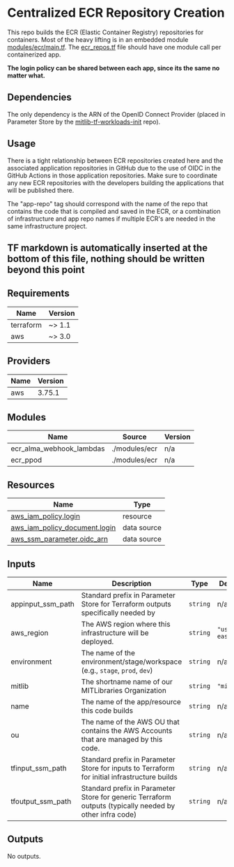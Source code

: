 # Centralized ECR Repository Creation

This repo builds the ECR (Elastic Container Registry) repositories for containers. Most of the heavy lifting is in an embedded module [modules/ecr/main.tf](./modules/ecr/main.tf). The [ecr_repos.tf](./ecr_repos.tf) file should have one module call per containerized app.

**The login policy can be shared between each app, since its the same no matter what.**

## Dependencies

The only dependency is the ARN of the OpenID Connect Provider (placed in Parameter Store by the [mitlib-tf-workloads-init](https://github.com/MITLibraries/mitlib-tf-workloads-init) repo).

## Usage

There is a tight relationship between ECR repositories created here and the associated application repositories in GitHub due to the use of OIDC in the GitHub Actions in those application repositories. Make sure to coordinate any new ECR repositories with the developers building the applications that will be published there.

The "app-repo" tag should correspond with the name of the repo that contains the code that is compiled and saved in the ECR, or a combination of infrastructure and app repo names if multiple ECR's are needed in the same infrastructure project. 

## TF markdown is automatically inserted at the bottom of this file, nothing should be written beyond this point

<!-- BEGIN_TF_DOCS -->
## Requirements

| Name | Version |
|------|---------|
| terraform | ~> 1.1 |
| aws | ~> 3.0 |

## Providers

| Name | Version |
|------|---------|
| aws | 3.75.1 |

## Modules

| Name | Source | Version |
|------|--------|---------|
| ecr\_alma\_webhook\_lambdas | ./modules/ecr | n/a |
| ecr\_ppod | ./modules/ecr | n/a |

## Resources

| Name | Type |
|------|------|
| [aws_iam_policy.login](https://registry.terraform.io/providers/hashicorp/aws/latest/docs/resources/iam_policy) | resource |
| [aws_iam_policy_document.login](https://registry.terraform.io/providers/hashicorp/aws/latest/docs/data-sources/iam_policy_document) | data source |
| [aws_ssm_parameter.oidc_arn](https://registry.terraform.io/providers/hashicorp/aws/latest/docs/data-sources/ssm_parameter) | data source |

## Inputs

| Name | Description | Type | Default | Required |
|------|-------------|------|---------|:--------:|
| appinput\_ssm\_path | Standard prefix in Parameter Store for Terraform outputs specifically needed by <app-name> | `string` | n/a | yes |
| aws\_region | The AWS region where this infrastructure will be deployed. | `string` | `"us-east-1"` | no |
| environment | The name of the environment/stage/workspace (e.g., `stage`, `prod`, `dev`) | `string` | n/a | yes |
| mitlib | The shortname name of our MITLibraries Organization | `string` | `"mitlib"` | no |
| name | The name of the app/resource this code builds | `string` | n/a | yes |
| ou | The name of the AWS OU that contains the AWS Accounts that are managed by this code. | `string` | n/a | yes |
| tfinput\_ssm\_path | Standard prefix in Parameter Store for inputs to Terraform for initial infrastructure builds | `string` | n/a | yes |
| tfoutput\_ssm\_path | Standard prefix in Parameter Store for generic Terraform outputs (typically needed by other infra code) | `string` | n/a | yes |

## Outputs

No outputs.
<!-- END_TF_DOCS -->
